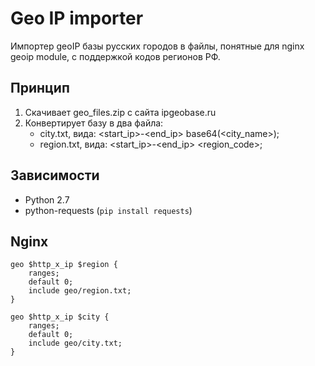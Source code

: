 # Geo IP importer

Импортер geoIP базы русских городов в файлы, понятные для nginx geoip module, с поддержкой кодов регионов РФ.

## Принцип

1.  Скачивает geo_files.zip с сайта ipgeobase.ru
2.  Конвертирует базу в два файла:
    +   city.txt, вида: \<start\_ip\>-\<end\_ip\> base64(\<city_name\>);
    +   region.txt, вида: \<start\_ip\>-\<end\_ip\> \<region\_code\>;

## Зависимости

+   Python 2.7
+   python-requests (`pip install requests`)

## Nginx

```nginx
geo $http_x_ip $region {
    ranges;
    default 0;
    include geo/region.txt;
}

geo $http_x_ip $city {
    ranges;
    default 0;
    include geo/city.txt;
}
```
